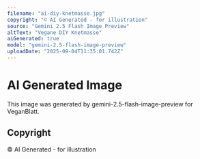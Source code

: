 ```yaml
---
filename: "ai-diy-knetmasse.jpg"
copyright: "© AI Generated - for illustration"
source: "Gemini 2.5 Flash Image Preview"
altText: "Vegane DIY Knetmasse"
aiGenerated: true
model: "gemini-2.5-flash-image-preview"
uploadDate: "2025-09-04T11:35:01.742Z"
---
```


# AI Generated Image

This image was generated by gemini-2.5-flash-image-preview for VeganBlatt.

## Copyright
© AI Generated - for illustration
